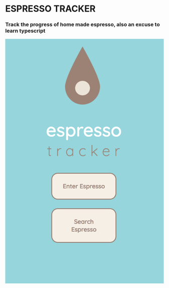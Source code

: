 # ESPRESSO TRACKER

### Track the progress of home made espresso, also an excuse to learn typescript

![alt text](https://raw.githubusercontent.com/chrislaughlin/espresso-tracker/master/Screen%20Shot%202019-03-10%20at%2017.28.32.png)

